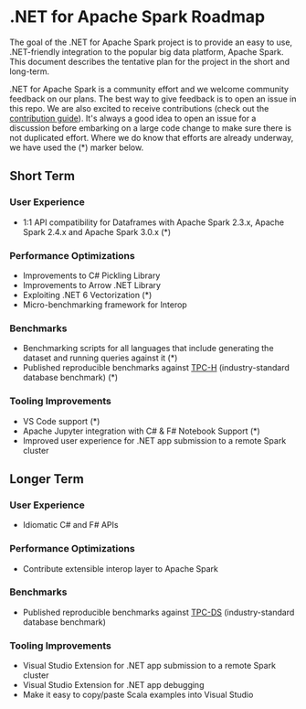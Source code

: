 # .NET for Apache Spark Roadmap

The goal of the .NET for Apache Spark project is to provide an easy to use, .NET-friendly integration to the popular big data platform, Apache Spark. This document describes the tentative plan for the project in the short and long-term. 

.NET for Apache Spark is a community effort and we welcome community feedback on our plans. The best way to give feedback is to open an issue in this repo. We are also excited to receive contributions (check out the [contribution guide](docs/contributing.md)). It's always a good idea to open an issue for a discussion before embarking on a large code change to make sure there is not duplicated effort. Where we do know that efforts are already underway, we have used the (*) marker below.

## Short Term

### User Experience
* 1:1 API compatibility for Dataframes with Apache Spark 2.3.x, Apache Spark 2.4.x and Apache Spark 3.0.x (*)

### Performance Optimizations
* Improvements to C# Pickling Library
* Improvements to Arrow .NET Library
* Exploiting .NET 6 Vectorization (*)
* Micro-benchmarking framework for Interop

### Benchmarks
* Benchmarking scripts for all languages that include generating the dataset and running queries against it (*)
* Published reproducible benchmarks against [TPC-H](http://www.tpc.org/tpch/) (industry-standard database benchmark) (*)

### Tooling Improvements
* VS Code support (*)
* Apache Jupyter integration with C# & F# Notebook Support (*)
* Improved user experience for .NET app submission to a remote Spark cluster

## Longer Term

### User Experience
* Idiomatic C# and F# APIs

### Performance Optimizations
* Contribute extensible interop layer to Apache Spark

### Benchmarks
* Published reproducible benchmarks against [TPC-DS](http://www.tpc.org/tpcds/default.asp) (industry-standard database benchmark)

### Tooling Improvements
* Visual Studio Extension for .NET app submission to a remote Spark cluster
* Visual Studio Extension for .NET app debugging
* Make it easy to copy/paste Scala examples into Visual Studio
